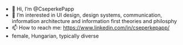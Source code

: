 - 👋 Hi, I’m @CseperkePapp
- 👀 I’m interested in UI design, design systems, communication, information architecture and information first theories and philosphy
- 📫 How to reach me: https://www.linkedin.com/in/cseperkepapp/
- female, Hungarian, typically diverse
<!---
CseperkePapp/CseperkePapp is a ✨ special ✨ repository because its `README.md` (this file) appears on your GitHub profile.
You can click the Preview link to take a look at your changes.
--->
